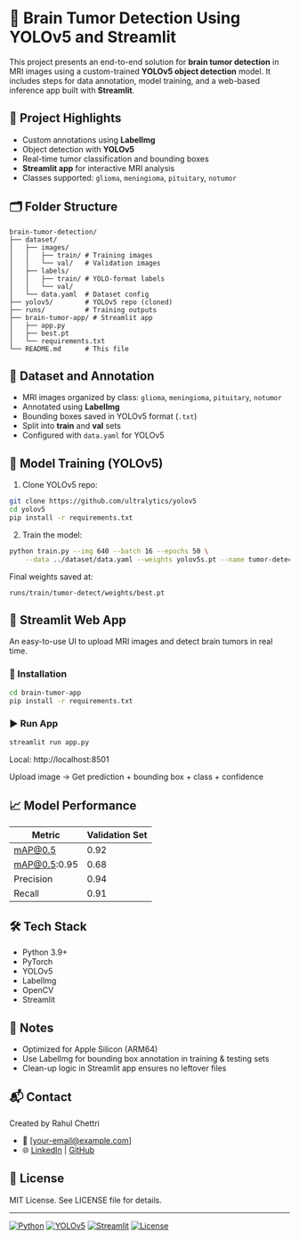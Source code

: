 # 🧠 Brain Tumor Detection Using YOLOv5 and Streamlit

This project presents an end-to-end solution for **brain tumor detection** in MRI images using a custom-trained **YOLOv5 object detection** model. It includes steps for data annotation, model training, and a web-based inference app built with **Streamlit**.

## 📌 Project Highlights

- Custom annotations using **LabelImg**
- Object detection with **YOLOv5**
- Real-time tumor classification and bounding boxes
- **Streamlit app** for interactive MRI analysis
- Classes supported: `glioma`, `meningioma`, `pituitary`, `notumor`

## 🗂️ Folder Structure

```
brain-tumor-detection/
├── dataset/
│   ├── images/
│   │   ├── train/ # Training images
│   │   └── val/   # Validation images
│   ├── labels/
│   │   ├── train/ # YOLO-format labels
│   │   └── val/
│   └── data.yaml  # Dataset config
├── yolov5/        # YOLOv5 repo (cloned)
├── runs/          # Training outputs
├── brain-tumor-app/ # Streamlit app
│   ├── app.py
│   ├── best.pt
│   └── requirements.txt
└── README.md      # This file
```

## 🧪 Dataset and Annotation

- MRI images organized by class: `glioma`, `meningioma`, `pituitary`, `notumor`
- Annotated using **LabelImg**
- Bounding boxes saved in YOLOv5 format (`.txt`)
- Split into **train** and **val** sets
- Configured with `data.yaml` for YOLOv5

## 🧠 Model Training (YOLOv5)

1. Clone YOLOv5 repo:
```bash
git clone https://github.com/ultralytics/yolov5
cd yolov5
pip install -r requirements.txt
```

2. Train the model:
```bash
python train.py --img 640 --batch 16 --epochs 50 \
    --data ../dataset/data.yaml --weights yolov5s.pt --name tumor-detect
```

Final weights saved at:
```
runs/train/tumor-detect/weights/best.pt
```

## 🚀 Streamlit Web App

An easy-to-use UI to upload MRI images and detect brain tumors in real time.

### 🔧 Installation

```bash
cd brain-tumor-app
pip install -r requirements.txt
```

### ▶️ Run App

```bash
streamlit run app.py
```

Local: http://localhost:8501

Upload image → Get prediction + bounding box + class + confidence

## 📈 Model Performance

| Metric        | Validation Set |
|---------------|----------------|
| mAP@0.5      | 0.92          |
| mAP@0.5:0.95 | 0.68          |
| Precision     | 0.94          |
| Recall        | 0.91          |

## 🛠 Tech Stack

- Python 3.9+
- PyTorch
- YOLOv5
- LabelImg
- OpenCV
- Streamlit

## 📝 Notes

- Optimized for Apple Silicon (ARM64)
- Use LabelImg for bounding box annotation in training & testing sets
- Clean-up logic in Streamlit app ensures no leftover files

## 📬 Contact

Created by Rahul Chettri
- 📧 [your-email@example.com]
- 🌐 [LinkedIn](https://linkedin.com/in/your-profile) | [GitHub](https://github.com/your-username)

## 📄 License

MIT License. See LICENSE file for details.

---

[![Python](https://img.shields.io/badge/Python-3.9+-blue.svg)](https://www.python.org)
[![YOLOv5](https://img.shields.io/badge/YOLOv5-v5.0-green.svg)](https://github.com/ultralytics/yolov5)
[![Streamlit](https://img.shields.io/badge/Streamlit-v1.31.1-red.svg)](https://streamlit.io)
[![License](https://img.shields.io/badge/License-MIT-yellow.svg)](LICENSE) 
